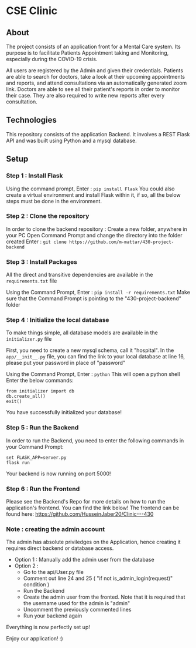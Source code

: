 # CSE Clinic

## About
The project consists of an application front for a Mental Care system. 
Its purpose is to facilitate Patients Appointment taking and Monitoring, especially during the COVID-19 crisis.

All users are registered by the Admin and given their credentials.
Patients are able to search for doctors, take a look at their upcoming appointments and reports, and attend consultations via an automatically generated zoom link.
Doctors are able to see all their patient's reports in order to monitor their case. They are also required to write new reports after every consultation.

## Technologies
This repository consists of the application Backend. 
It involves a REST Flask API and was built using Python and a mysql database. 

## Setup

### Step 1 : Install Flask
Using the command prompt, Enter : `pip install Flask`
You could also create a virtual environment and install Flask within it, if so, all the below steps must be done in the environment.

### Step 2 : Clone the repository
In order to clone the backend repository :
Create a new folder, anywhere in your PC
Open Command Prompt and change the directory into the folder created
Enter : `git clone https://github.com/m-mattar/430-project-backend`

### Step 3 : Install Packages
All the direct and transitive dependencies are available in the `requirements.txt` file

Using the Command Prompt, Enter : `pip install -r requirements.txt`
Make sure that the Command Prompt is pointing to the "430-project-backend" folder

### Step 4 : Initialize the local database
To make things simple, all database models are available in the `initializer.py` file

First, you need to create a new mysql schema, call it "hospital".
In the `app/__init__.py` file, you can find the link to your local database at line 16, please put your password in place of "password"

Using the Command Prompt, Enter : `python`
This will open a python shell
Enter the below commands:
```
from initializer import db
db.create_all()
exit()
```

You have successfully initialized your database!

### Step 5 : Run the Backend
In order to run the Backend, you need to enter the following commands in your Command Prompt:
```
set FLASK_APP=server.py
flask run
```

Your backend is now running on port 5000!

### Step 6 : Run the Frontend
Please see the Backend's Repo for more details on how to run the application's frontend. You can find the link below!
The frontend can be found here: https://github.com/HusseinJaber20/Clinic---430

### Note : creating the admin account
The admin has absolute priviledges on the Application, hence creating it requires direct backend or database access.

- Option 1 : Manually add the admin user from the database
- Option 2 : 
  * Go to the api/User.py file
  * Comment out line 24 and 25 ( "if not is_admin_login(request)" condition )
  * Run the Backend
  * Create the admin user from the fronted. Note that it is required that the username used for the admin is "admin"
  * Uncomment the previously commented lines
  * Run your backend again

Everything is now perfectly set up!

Enjoy our application! :)










